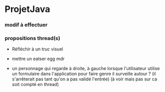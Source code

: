 # ProjetJava

### modif à effectuer


### propositions thread(s)
- Réfléchir à un truc visuel

- mettre un eatser egg mdr

- un personnage qui regarde à droite, à gauche lorsque l'utilisateur utilise un formulaire dans l'application pour faire genre il surveille autour ? (il s'arrêterait pas tant qu'on a pas validé l'entrée) (à voir mais pas sur ca soit compté en thread)
